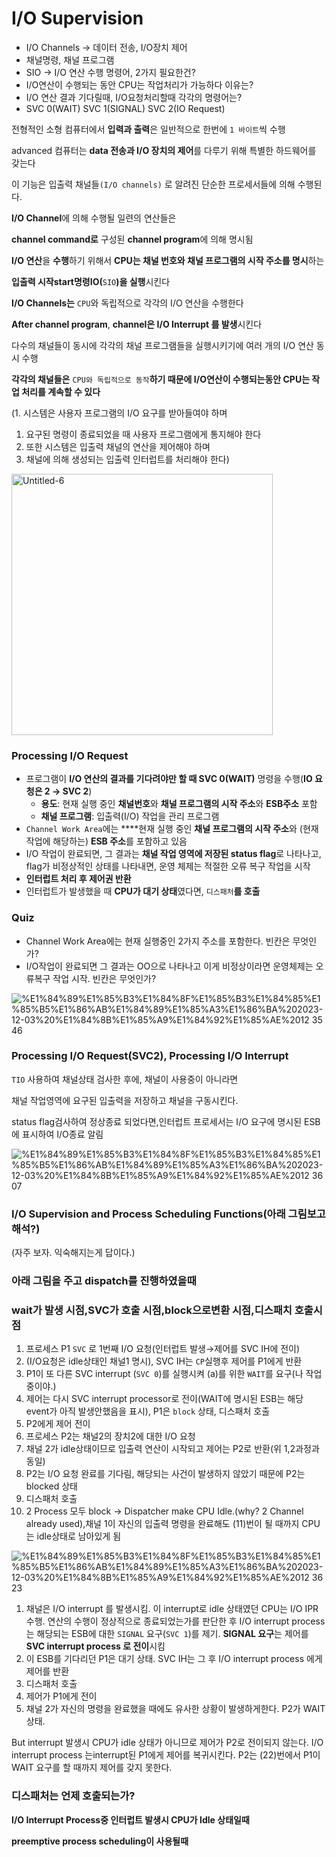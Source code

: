# I/O Supervision

- I/O Channels → 데이터 전송, I/O장치 제어
- 채널명령, 채널 프로그램
- SIO → I/O 연산 수행 명령어, 2가지 필요한건?
- I/O연산이 수행되는 동안 CPU는 작업처리가 가능하다 이유는?
- I/O 연산 결과 기다릴때, I/O요청처리할때 각각의 명령어는?
- SVC 0(WAIT) SVC 1(SIGNAL) SVC 2(IO Request)

전형적인 소형 컴퓨터에서 **입력과 출력**은 일반적으로 한번에 `1 바이트`씩 수행

advanced 컴퓨터는 **data 전송과 I/O 장치의 제어**를 다루기 위해 특별한 하드웨어를 갖는다

이 기능은 입출력 채널들`(I/O channels)` 로 알려진 단순한 프로세서들에 의해 수행된다.

**I/O Channel**에 의해 수행될 일련의 연산들은

**channel command로** 구성된 **channel program**에 의해 명시됨

**I/O 연산**을 **수행**하기 위해서 **CPU는 채널 번호와 채널 프로그램의 시작 주소를 명시**하는

**입출력 시작start명령IO(**`SIO`**)을 실행**시킨다

**I/O Channels는** `CPU`와 독립적으로 각각의 I/O 연산을 수행한다

**After channel program**, **channel은 I/O Interrupt 를 발생**시킨다

다수의 채널들이 동시에 각각의 채널 프로그램들을 실행시키기에 여러 개의 I/O 연산 동시 수행

**각각의 채널들은** `CPU와 독립적으로 동작`**하기 때문에 I/O연산이 수행되는동안 CPU는  작업 처리를 계속할 수 있다**

(1. 시스템은 사용자 프로그램의 I/O 요구를 받아들여야 하며

1. 요구된 명령이 종료되었을 때 사용자 프로그램에게 통지해야 한다
2. 또한 시스템은 입출력 채널의 연산을 제어해야 하며
3. 채널에 의해 생성되는 입출력 인터럽트를 처리해야 한다)

<img width="418" alt="Untitled-6" src="https://github.com/puretension/UnivStudyRepo/assets/106448279/ea50f889-687c-4ec3-84ef-0e9a7587b7c5">

### **Processing I/O Request**

- 프로그램이 **I/O 연산의 결과를 기다려야만 할 때 SVC 0(WAIT)** 명령을 수행(**IO 요청은 2 → SVC 2**)
    - **용도**: 현재 실행 중인 **채널번호**와 **채널 프로그램의 시작 주소**와 **ESB주소** 포함
    - **채널 프로그램**: 입출력(I/O) 작업을 관리 프로그램
- `Channel Work Area`에는 ****현재 실행 중인 **채널 프로그램의 시작 주소**와 (현재 작업에 해당하는) **ESB 주소**를 포함하고 있음
- I/O 작업이 완료되면, 그 결과는 **채널 작업 영역에 저장된 status flag**로 나타나고, flag가 비정상적인 상태를 나타내면, 운영 체제는 적절한 오류 복구 작업을 시작
- **인터럽트 처리 후 제어권 반환**
- 인터럽트가 발생했을 때 **CPU가 대기 상태**였다면, `디스패처`**를 호출**

### Quiz

- Channel Work Area에는 현재 실행중인 2가지 주소를 포함한다. 빈칸은 무엇인가?
- I/O작업이 완료되면 그 결과는 OO으로 나타나고 이게 비정상이라면 운영체제는 오류복구 작업 시작. 빈칸은 무엇인가?

![%E1%84%89%E1%85%B3%E1%84%8F%E1%85%B3%E1%84%85%E1%85%B5%E1%86%AB%E1%84%89%E1%85%A3%E1%86%BA%202023-12-03%20%E1%84%8B%E1%85%A9%E1%84%92%E1%85%AE%2012 35 46](https://github.com/puretension/UnivStudyRepo/assets/106448279/6995cd5d-c632-4fb0-b892-1295103b602c)

### Processing I/O Request(SVC2), Processing **I/O Interrupt**

`TIO` 사용하여 채널상태 검사한 후에, 채널이 사용중이 아니라면

채널 작업영역에 요구된 입출력을 저장하고 채널을 구동시킨다.

status flag검사하여 정상종료 되었다면,인터럽트 프로세서는 I/O 요구에 명시된 ESB에 표시하여 I/O종료 알림

![%E1%84%89%E1%85%B3%E1%84%8F%E1%85%B3%E1%84%85%E1%85%B5%E1%86%AB%E1%84%89%E1%85%A3%E1%86%BA%202023-12-03%20%E1%84%8B%E1%85%A9%E1%84%92%E1%85%AE%2012 36 07](https://github.com/puretension/UnivStudyRepo/assets/106448279/c5ef2e3a-c841-462a-929e-62bb9391deb7)

### **I/O Supervision and Process Scheduling Functions(아래 그림보고 해석?)**

(자주 보자. 익숙해지는게 답이다.)

### 아래 그림을 주고 dispatch를 진행하였을때

### wait가 발생 시점,SVC가 호출 시점,block으로변환 시점,디스패치 호출시점

1. 프로세스 P1 `SVC` 로 1번째 I/O 요청(인터럽트 발생→제어를 SVC IH에 전이)
2. (I/O요청은 idle상태인 채널1 명시), SVC IH는 `CP`실행후 제어를 P1에게 반환
3. P1이 또 다른 SVC interrupt (`SVC 0`)를 실행시켜 (a)를 위한 `WAIT`를 요구(나 작업중이야.)
4. 제어는 다시 SVC interrupt processor로 전이(WAIT에 명시된 ESB는 해당 event가 아직 발생안했음을 표시), P1은 `block` 상태, 디스패처 호출
5. P2에게 제어 전이
6. 프로세스 P2는 채널2의 장치2에 대한 I/O 요청
7. 채널 2가 idle상태이므로 입출력 연산이 시작되고 제어는 P2로 반환(위 1,2과정과 동일)
8. P2는 I/O 요청 완료를 기다림, 해당되는 사건이 발생하지 않았기 때문에 P2는 blocked 상태
9. 디스패처 호출
10. 2 Process 모두 block → Dispatcher make CPU Idle.(why? 2 Channel already used),채널 1이 자신의 입출력 명령을 완료해도 (11)번이 될 때까지 CPU는 idle상태로 남아있게 됨

![%E1%84%89%E1%85%B3%E1%84%8F%E1%85%B3%E1%84%85%E1%85%B5%E1%86%AB%E1%84%89%E1%85%A3%E1%86%BA%202023-12-03%20%E1%84%8B%E1%85%A9%E1%84%92%E1%85%AE%2012 36 23](https://github.com/puretension/UnivStudyRepo/assets/106448279/f113d1e3-ba37-4537-9f97-e02055c2fbb0)

1. 채널은 I/O interrupt 를 발생시킴. 이 interrupt로 idle 상태였던 CPU는 I/O IPR 수행. 연산의 수행이 정상적으로 종료되었는가를 판단한 후 I/O interrupt process 는 해당되는 ESB에 대한 `SIGNAL` 요구(`SVC 1`)를 제기. **SIGNAL 요구**는 제어를 **SVC interrupt process 로 전이**시킴
2. 이 ESB를 기다리던 P1은 대기 상태. SVC IH는 그 후 I/O interrupt process 에게 제어를 반환
3. 디스패처 호출
4. 제어가 P1에게 전이
5. 채널 2가 자신의 명령을 완료했을 때에도 유사한 상황이 발생하게한다. P2가 WAIT 상태.

But interrupt 발생시 CPU가 idle 상태가 아니므로 제어가 P2로 전이되지 않는다. I/O interrupt process 는interrupt된 P1에게 제어를 복귀시킨다. P2는 (22)번에서 P1이 WAIT 요구를 할 때까지 제어를 갖지 못한다.

### 디스패처는 언제 호출되는가?

**I/O Interrupt Process중 인터럽트 발생시 CPU가 Idle 상태일때**

**preemptive process scheduling이 사용될때**